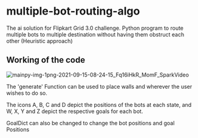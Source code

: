 # multiple-bot-routing-algo
The ai solution for Flipkart Grid 3.0 challenge. 
Python program to route multiple bots to multiple destination without having them obstruct each other 
(Heuristic approach) 

## Working of the code 

![mainpy-img-1png-2021-09-15-08-24-15_Fq16iHkR_MomF_SparkVideo](https://user-images.githubusercontent.com/67699520/133365341-5a348752-273e-4fde-930c-98be3fef4dae.gif)

The 'generate' Function can be used to place walls and wherever the user wishes to do so. 

The icons A, B, C and D depict the positions of the bots at each state, and W, X, Y and Z depict the respective goals for each bot. 

GoalDict can also be changed to change the bot positions and goal Positions
